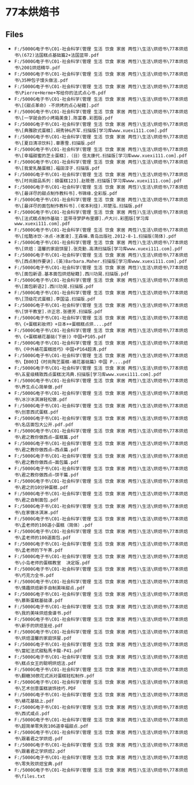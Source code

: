 # 77本烘焙书

## Files

- `F:/5000G电子书\C01-社会科学(管理 生活 饮食 家居 两性)\生活\烘焙书\77本烘焙书\(672)法国糕点基础篇2+法国蓝带.pdf`
- `F:/5000G电子书\C01-社会科学(管理 生活 饮食 家居 两性)\生活\烘焙书\77本烘焙书\2001烘焙精华.pdf`
- `F:/5000G电子书\C01-社会科学(管理 生活 饮食 家居 两性)\生活\烘焙书\77本烘焙书\35种包子馒头做法.pdf`
- `F:/5000G电子书\C01-社会科学(管理 生活 饮食 家居 两性)\生活\烘焙书\77本烘焙书\Pierre+Herme+写给你的法式点心书.pdf`
- `F:/5000G电子书\C01-社会科学(管理 生活 饮食 家居 两性)\生活\烘焙书\77本烘焙书\[《甜点革命》-不烘烤的点心秘籍].pdf`
- `F:/5000G电子书\C01-社会科学(管理 生活 饮食 家居 两性)\生活\烘焙书\77本烘焙书\[一学就会的小烤箱美食].陈富春.彩图版.pdf`
- `F:/5000G电子书\C01-社会科学(管理 生活 饮食 家居 两性)\生活\烘焙书\77本烘焙书\[典雅欧式蛋糕].胡秀钟&齐军.扫描版[学习库www.xuexi111.com].pdf`
- `F:/5000G电子书\C01-社会科学(管理 生活 饮食 家居 两性)\生活\烘焙书\77本烘焙书\[夏日清凉饮料].辜惠雪.扫描版.pdf`
- `F:/5000G电子书\C01-社会科学(管理 生活 饮食 家居 两性)\生活\烘焙书\77本烘焙书\[幸福甜蜜的芝士蛋糕].（日）信太康代.扫描版[学习库www.xuexi111.com].pdf`
- `F:/5000G电子书\C01-社会科学(管理 生活 饮食 家居 两性)\生活\烘焙书\77本烘焙书\[我爱乳酪蛋糕].福田淳子.扫描版.pdf`
- `F:/5000G电子书\C01-社会科学(管理 生活 饮食 家居 两性)\生活\烘焙书\77本烘焙书\[时尚甜品系列：磅蛋糕123].赵筱蓓.扫描版[学习库www.xuexi111.com].pdf`
- `F:/5000G电子书\C01-社会科学(管理 生活 饮食 家居 两性)\生活\烘焙书\77本烘焙书\[最详尽的甜点制作教科书].书锦缘.全彩版.pdf`
- `F:/5000G电子书\C01-社会科学(管理 生活 饮食 家居 两性)\生活\烘焙书\77本烘焙书\[最详尽的面包制作教科书].(坂本利佳).邓楚泓.扫描版.pdf`
- `F:/5000G电子书\C01-社会科学(管理 生活 饮食 家居 两性)\生活\烘焙书\77本烘焙书\[法式糕点制作基础：蓝带寻梦萨布里娜].卢大川.彩图版[学习库www.xuexi111.com].pdf`
- `F:/5000G电子书\C01-社会科学(管理 生活 饮食 家居 两性)\生活\烘焙书\77本烘焙书\[炫酷冰饮·冰点·冰激凌].王森编.青岛出版社.2012-8-1.扫描版(简体).pdf`
- `F:/5000G电子书\C01-社会科学(管理 生活 饮食 家居 两性)\生活\烘焙书\77本烘焙书\[烘焙：温馨的家庭饼屋].张克勤.高清扫描版[学习库www.xuexi111.com].pdf`
- `F:/5000G电子书\C01-社会科学(管理 生活 饮食 家居 两性)\生活\烘焙书\77本烘焙书\[西点制作要诀].(英)Barbara.Maher.扫描版[学习库www.xuexi111.com].pdf`
- `F:/5000G电子书\C01-社会科学(管理 生活 饮食 家居 两性)\生活\烘焙书\77本烘焙书\[面包新语.基本面包烘焙秘籍].西川功晃.扫描版.pdf`
- `F:/5000G电子书\C01-社会科学(管理 生活 饮食 家居 两性)\生活\烘焙书\77本烘焙书\[面包新语2].西川功晃.扫描版.pdf`
- `F:/5000G电子书\C01-社会科学(管理 生活 饮食 家居 两性)\生活\烘焙书\77本烘焙书\[顶级花式蛋糕].李国溢.扫描版.pdf`
- `F:/5000G电子书\C01-社会科学(管理 生活 饮食 家居 两性)\生活\烘焙书\77本烘焙书\[饼干教室].许正忠.张德芳.扫描版.pdf`
- `F:/5000G电子书\C01-社会科学(管理 生活 饮食 家居 两性)\生活\烘焙书\77本烘焙书\《+蛋糕彩妝师》+日本++蛋糕糕点烘....pdf`
- `F:/5000G电子书\C01-社会科学(管理 生活 饮食 家居 两性)\生活\烘焙书\77本烘焙书\《+蛋糕裱花基础(下册)》中国+P105.pdf`
- `F:/5000G电子书\C01-社会科学(管理 生活 饮食 家居 两性)\生活\烘焙书\77本烘焙书\《中外裱花蛋糕技巧》中国+P164超清.pdf`
- `F:/5000G电子书\C01-社会科学(管理 生活 饮食 家居 两性)\生活\烘焙书\77本烘焙书\【B003】《时尚陶艺蛋糕-裱花基础篇》中国 P....pdf`
- `F:/5000G电子书\C01-社会科学(管理 生活 饮食 家居 两性)\生活\烘焙书\77本烘焙书\五星级精致西点蛋糕沈鸿典.扫描版[学习库www.xuexi111.com].pdf`
- `F:/5000G电子书\C01-社会科学(管理 生活 饮食 家居 两性)\生活\烘焙书\77本烘焙书\养生点心简单做.pdf`
- `F:/5000G电子书\C01-社会科学(管理 生活 饮食 家居 两性)\生活\烘焙书\77本烘焙书\冰沙冰淇淋轻松做.pdf`
- `F:/5000G电子书\C01-社会科学(管理 生活 饮食 家居 两性)\生活\烘焙书\77本烘焙书\创意西式蛋糕.pdf`
- `F:/5000G电子书\C01-社会科学(管理 生活 饮食 家居 两性)\生活\烘焙书\77本烘焙书\名店面包大公开.pdf.pdf`
- `F:/5000G电子书\C01-社会科学(管理 生活 饮食 家居 两性)\生活\烘焙书\77本烘焙书\君之教你做西点—蛋糕篇.pdf`
- `F:/5000G电子书\C01-社会科学(管理 生活 饮食 家居 两性)\生活\烘焙书\77本烘焙书\君之教你做西点—西点篇.pdf`
- `F:/5000G电子书\C01-社会科学(管理 生活 饮食 家居 两性)\生活\烘焙书\77本烘焙书\君之教你做西点—面包篇.pdf`
- `F:/5000G电子书\C01-社会科学(管理 生活 饮食 家居 两性)\生活\烘焙书\77本烘焙书\君之教你做西点—饼干篇.pdf`
- `F:/5000G电子书\C01-社会科学(管理 生活 饮食 家居 两性)\生活\烘焙书\77本烘焙书\君之的10分钟蛋糕.pdf`
- `F:/5000G电子书\C01-社会科学(管理 生活 饮食 家居 两性)\生活\烘焙书\77本烘焙书\君之自制面包.pdf`
- `F:/5000G电子书\C01-社会科学(管理 生活 饮食 家居 两性)\生活\烘焙书\77本烘焙书\在家做冰淇淋.pdf`
- `F:/5000G电子书\C01-社会科学(管理 生活 饮食 家居 两性)\生活\烘焙书\77本烘焙书\孟老师的100道小蛋糕（简体）.pdf`
- `F:/5000G电子书\C01-社会科学(管理 生活 饮食 家居 两性)\生活\烘焙书\77本烘焙书\孟老师的100道面包.pdf`
- `F:/5000G电子书\C01-社会科学(管理 生活 饮食 家居 两性)\生活\烘焙书\77本烘焙书\孟老师的下午茶.pdf`
- `F:/5000G电子书\C01-社会科学(管理 生活 饮食 家居 两性)\生活\烘焙书\77本烘焙书\小岛老师的蛋糕教室  决定版.pdf`
- `F:/5000G电子书\C01-社会科学(管理 生活 饮食 家居 两性)\生活\烘焙书\77本烘焙书\巧克力全书.pdf`
- `F:/5000G电子书\C01-社会科学(管理 生活 饮食 家居 两性)\生活\烘焙书\77本烘焙书\情趣烘焙新手自制美味甜点.pdf`
- `F:/5000G电子书\C01-社会科学(管理 生活 饮食 家居 两性)\生活\烘焙书\77本烘焙书\慕斯蛋糕基础课.pdf`
- `F:/5000G电子书\C01-社会科学(管理 生活 饮食 家居 两性)\生活\烘焙书\77本烘焙书\我的美味烘焙食谱书.pdf`
- `F:/5000G电子书\C01-社会科学(管理 生活 饮食 家居 两性)\生活\烘焙书\77本烘焙书\新手的烘焙圣经.pdf`
- `F:/5000G电子书\C01-社会科学(管理 生活 饮食 家居 两性)\生活\烘焙书\77本烘焙书\烘焙温馨的家庭饼屋.pdf`
- `F:/5000G电子书\C01-社会科学(管理 生活 饮食 家居 两性)\生活\烘焙书\77本烘焙书\當紅法式甜點馬卡龍-P41.pdf`
- `F:/5000G电子书\C01-社会科学(管理 生活 饮食 家居 两性)\生活\烘焙书\77本烘焙书\糕点女王的聪明烘焙法.pdf`
- `F:/5000G电子书\C01-社会科学(管理 生活 饮食 家居 两性)\生活\烘焙书\77本烘焙书\翻糖30款花式派对蛋糕轻松制作.pdf`
- `F:/5000G电子书\C01-社会科学(管理 生活 饮食 家居 两性)\生活\烘焙书\77本烘焙书\艺术创意蛋糕装饰技巧.PDF`
- `F:/5000G电子书\C01-社会科学(管理 生活 饮食 家居 两性)\生活\烘焙书\77本烘焙书\裱花基础上.pdf`
- `F:/5000G电子书\C01-社会科学(管理 生活 饮食 家居 两性)\生活\烘焙书\77本烘焙书\西式咸点.pdf`
- `F:/5000G电子书\C01-社会科学(管理 生活 饮食 家居 两性)\生活\烘焙书\77本烘焙书\超简单零失败106道幸福甜点.pdf`
- `F:/5000G电子书\C01-社会科学(管理 生活 饮食 家居 两性)\生活\烘焙书\77本烘焙书\跟着君之学烘焙.pdf`
- `F:/5000G电子书\C01-社会科学(管理 生活 饮食 家居 两性)\生活\烘焙书\77本烘焙书\跟着君之学烘焙2.pdf`
- `F:/5000G电子书\C01-社会科学(管理 生活 饮食 家居 两性)\生活\烘焙书\77本烘焙书\零失败烘焙宝典.pdf`
- `F:/5000G电子书\C01-社会科学(管理 生活 饮食 家居 两性)\生活\烘焙书\77本烘焙书\files.txt`
